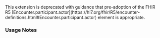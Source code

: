 <p class="stu-note">This extension is deprecated with guidance that pre-adoption of the FHIR R5 [Encounter.participant.actor](https://hl7.org/fhir/R5/encounter-definitions.html#Encounter.participant.actor) element is appropriate.</p>

### Usage Notes